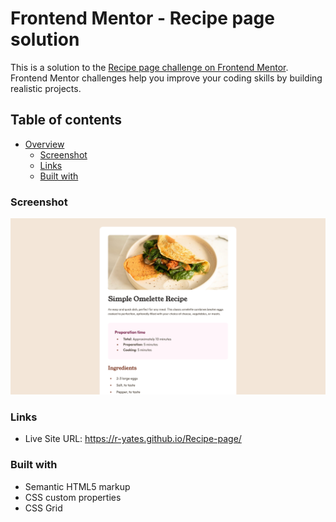 # Frontend Mentor - Recipe page solution

This is a solution to the [Recipe page challenge on Frontend Mentor](https://www.frontendmentor.io/challenges/recipe-page-KiTsR8QQKm). Frontend Mentor challenges help you improve your coding skills by building realistic projects.  

## Table of contents

- [Overview](#overview)
  - [Screenshot](#screenshot)
  - [Links](#links)
  - [Built with](#built-with)

### Screenshot

![](./design/recipe-page-design.png)

### Links

- Live Site URL: https://r-yates.github.io/Recipe-page/

### Built with

- Semantic HTML5 markup
- CSS custom properties
- CSS Grid
